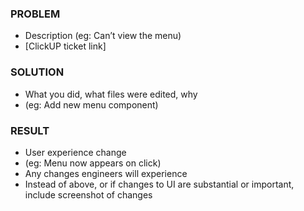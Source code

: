 ### PROBLEM ###
* Description (eg: Can’t view the menu)
* [ClickUP ticket link]

### SOLUTION ###
* What you did, what files were edited, why
* (eg: Add new menu component)

### RESULT ###
* User experience change
* (eg: Menu now appears on click)
* Any changes engineers will experience
* Instead of above, or if changes to UI are substantial or important, include screenshot of changes
